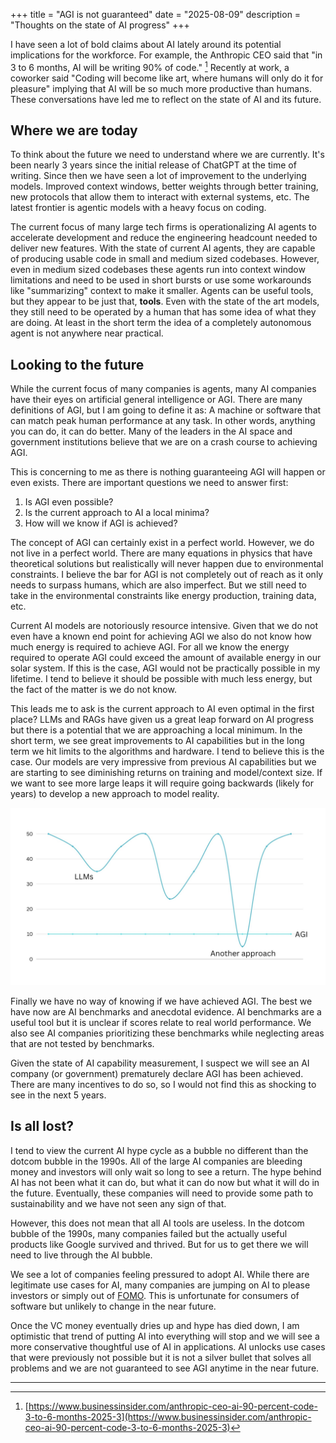 +++
title = "AGI is not guaranteed"
date = "2025-08-09"
description = "Thoughts on the state of AI progress"
+++

I have seen a lot of bold claims about AI lately around its potential implications for the workforce.
For example, the Anthropic CEO said that "in 3 to 6 months, AI will be writing 90% of code." [^1]
Recently at work, a coworker said "Coding will become like art, where humans will only do it for pleasure" implying that AI will be so much more productive than humans.
These conversations have led me to reflect on the state of AI and its future.

## Where we are today

To think about the future we need to understand where we are currently.
It's been nearly 3 years since the initial release of ChatGPT at the time of writing.
Since then we have seen a lot of improvement to the underlying models. Improved context windows, better weights through better training, new protocols that allow them to interact with external systems, etc.
The latest frontier is agentic models with a heavy focus on coding. 

The current focus of many large tech firms is operationalizing AI agents to accelerate development and reduce the engineering headcount needed to deliver new features.
With the state of current AI agents, they are capable of producing usable code in small and medium sized codebases.
However, even in medium sized codebases these agents run into context window limitations and need to be used in short bursts or use some workarounds like "summarizing" context to make it smaller.
Agents can be useful tools, but they appear to be just that, **tools**.
Even with the state of the art models, they still need to be operated by a human that has some idea of what they are doing.
At least in the short term the idea of a completely autonomous agent is not anywhere near practical.


## Looking to the future

While the current focus of many companies is agents, many AI companies have their eyes on artificial general intelligence or AGI.
There are many definitions of AGI, but I am going to define it as: A machine or software that can match peak human performance at any task.
In other words, anything you can do, it can do better.
Many of the leaders in the AI space and government institutions believe that we are on a crash course to achieving AGI.

This is concerning to me as there is nothing guaranteeing AGI will happen or even exists.
There are important questions we need to answer first:
1. Is AGI even possible?
2. Is the current approach to AI a local minima?
3. How will we know if AGI is achieved?

The concept of AGI can certainly exist in a perfect world. However, we do not live in a perfect world.
There are many equations in physics that have theoretical solutions but realistically will never happen due to environmental constraints.
I believe the bar for AGI is not completely out of reach as it only needs to surpass humans, which are also imperfect.
But we still need to take in the environmental constraints like energy production, training data, etc.

Current AI models are notoriously resource intensive. Given that we do not even have a known end point for achieving AGI we also do not know how much energy is required to achieve AGI.
For all we know the energy required to operate AGI could exceed the amount of available energy in our solar system.
If this is the case, AGI would not be practically possible in my lifetime.
I tend to believe it should be possible with much less energy, but the fact of the matter is we do not know.

This leads me to ask is the current approach to AI even optimal in the first place?
LLMs and RAGs have given us a great leap forward on AI progress but there is a potential that we are approaching a local minimum.
In the short term, we see great improvements to AI capabilities but in the long term we hit limits to the algorithms and hardware.
I tend to believe this is the case. Our models are very impressive from previous AI capabilities but we are starting to see diminishing returns on training and model/context size. If we want to see more large leaps it will require going backwards (likely for years) to develop a new approach to model reality.

![](/img/agi.jpg)

Finally we have no way of knowing if we have achieved AGI.
The best we have now are AI benchmarks and anecdotal evidence.
AI benchmarks are a useful tool but it is unclear if scores relate to real world performance.
We also see AI companies prioritizing these benchmarks while neglecting areas that are not tested by benchmarks.

Given the state of AI capability measurement, I suspect we will see an AI company (or government) prematurely declare AGI has been achieved.
There are many incentives to do so, so I would not find this as shocking to see in the next 5 years.

## Is all lost?

I tend to view the current AI hype cycle as a bubble no different than the dotcom bubble in the 1990s.
All of the large AI companies are bleeding money and investors will only wait so long to see a return.
The hype behind AI has not been what it can do, but what it can do now but what it will do in the future.
Eventually, these companies will need to provide some path to sustainability and we have not seen any sign of that.

However, this does not mean that all AI tools are useless.
In the dotcom bubble of the 1990s, many companies failed but the actually useful products like Google survived and thrived.
But for us to get there we will need to live through the AI bubble.

We see a lot of companies feeling pressured to adopt AI.
While there are legitimate use cases for AI, many companies are jumping on AI to please investors or simply out of [FOMO](https://wikipedia.org/wiki/FOMO).
This is unfortunate for consumers of software but unlikely to change in the near future.

Once the VC money eventually dries up and hype has died down, I am optimistic that trend of putting AI into everything will stop and we will see a more conservative thoughtful use of AI in applications.
AI unlocks use cases that were previously not possible but it is not a silver bullet that solves all problems and we are not guaranteed to see AGI anytime in the near future.


---

[^1]: [https://www.businessinsider.com/anthropic-ceo-ai-90-percent-code-3-to-6-months-2025-3](https://www.businessinsider.com/anthropic-ceo-ai-90-percent-code-3-to-6-months-2025-3)

